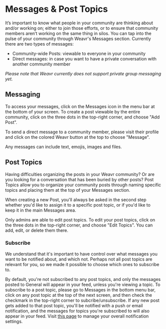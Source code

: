 # Messages & Post Topics

It’s important to know what people in your community are thinking about and/or working on; either to join those efforts, or to ensure that community members aren’t working on the same thing in silos. You can tap into the pulse of your community through Weavr's Messages section. Currently there are two types of messages: 
- Community-wide Posts: viewable to everyone in your community
- Direct messages: in case you want to have a private conversation with another community member

*Please note that Weavr currently does not support private group messaging yet.*

## Messaging
To access your messages, click on the Messages icon in the menu bar at the bottom of your screen. 
To create a post viewable by the entire community, click on the three dots in the top-right corner, and choose "Add Post". 

To send a direct message to a community member, please visit their profile and click on the colored Weavr button at the top to choose "Message". 

Any messages can include text, emojis, images and files. 

## Post Topics
Having difficulties organizing the posts in your Weavr community? Or are you looking for a conversation that has been buried by other posts? Post Topics allow you to organize your community posts through naming specific topics and placing them at the top of your Messages section.

When creating a new Post, you'll always be asked in the second step whether you'd like to assign it to a specific post topic, or if you'd like to keep it in the main Messages area. 

Only admins are able to edit post topics. To edit your post topics, click on the three dots in the top-right corner, and choose "Edit Topics". You can add, edit, or delete them there. 

### Subscribe

We understand that it's important to have control over what messages you want to be notified about, and which not. Perhaps not all post topics are relevant for you, so we made it possible to choose which ones to subscribe to. 

By default, you're not subscribed to any post topics, and only the messages posted to General will appear in your feed, unless you're viewing a topic. To subscribe to a post topic, please go to Messages in the bottom menu bar, click on any post topic at the top of the next screen, and then check the checkmark in the top-right corner to subcribe/unsubscribe. If any new post gets added to that post topic, you'll be notified with a push or email notification, and the messages for topics you're subscribed to will also appear in your feed. Visit [this page](/guides/notifications.md) to manage your overall notification settings. 

